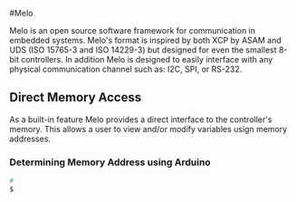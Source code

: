 #Melo

Melo is an open source software framework for communication in embedded systems. Melo's format is inspired by both
XCP by ASAM and UDS (ISO 15765-3 and ISO 14229-3) but designed for even the smallest 8-bit controllers. In addition
Melo is designed to easily interface with any physical communication channel such as: I2C, SPI, or RS-232.

## Direct Memory Access

As a built-in feature Melo provides a direct interface to the controller's memory. This allows a user to view
and/or modify variables usign memory addresses.

### Determining Memory Address using Arduino

```bash
# 
$ 
```